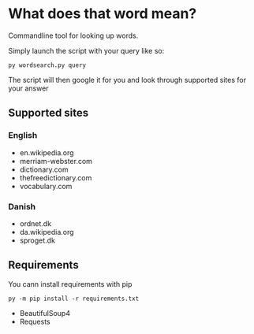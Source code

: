 # What does that word mean?
Commandline tool for looking up words.

Simply launch the script with your query like so:

```
py wordsearch.py query
```

The script will then google it for you and look through supported sites 
for your answer

## Supported sites
### English
* en.wikipedia.org
* merriam-webster.com
* dictionary.com
* thefreedictionary.com
* vocabulary.com


### Danish
* ordnet.dk
* da.wikipedia.org
* sproget.dk

## Requirements
You cann install requirements with pip
```
py -m pip install -r requirements.txt
```
* BeautifulSoup4
* Requests